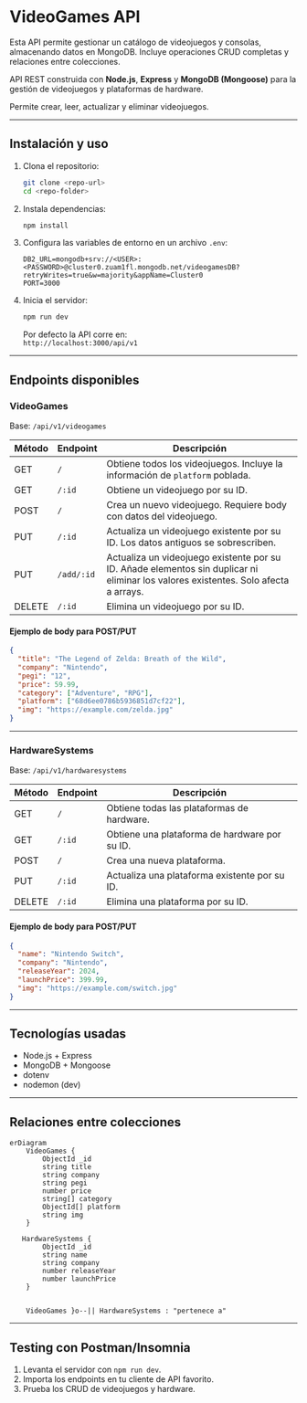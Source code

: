 # VideoGames API

Esta API permite gestionar un catálogo de videojuegos y consolas, almacenando datos en MongoDB. Incluye operaciones CRUD completas y relaciones entre colecciones.

API REST construida con **Node.js**, **Express** y **MongoDB (Mongoose)** para la gestión de videojuegos y plataformas de hardware.

Permite crear, leer, actualizar y eliminar videojuegos.

---

## Instalación y uso

1. Clona el repositorio:

   ```bash
   git clone <repo-url>
   cd <repo-folder>
   ```

2. Instala dependencias:

   ```bash
   npm install
   ```

3. Configura las variables de entorno en un archivo `.env`:

   ```env
   DB2_URL=mongodb+srv://<USER>:<PASSWORD>@cluster0.zuam1fl.mongodb.net/videogamesDB?retryWrites=true&w=majority&appName=Cluster0
   PORT=3000
   ```

4. Inicia el servidor:
   ```bash
   npm run dev
   ```
   Por defecto la API corre en:  
   `http://localhost:3000/api/v1`

---

## Endpoints disponibles

### VideoGames

Base: `/api/v1/videogames`

| Método | Endpoint   | Descripción                                                                                                                         |
| ------ | ---------- | ----------------------------------------------------------------------------------------------------------------------------------- |
| GET    | `/`        | Obtiene todos los videojuegos. Incluye la información de `platform` poblada.                                                        |
| GET    | `/:id`     | Obtiene un videojuego por su ID.                                                                                                    |
| POST   | `/`        | Crea un nuevo videojuego. Requiere body con datos del videojuego.                                                                   |
| PUT    | `/:id`     | Actualiza un videojuego existente por su ID. Los datos antiguos se sobrescriben.                                                    |
| PUT    | `/add/:id` | Actualiza un videojuego existente por su ID. Añade elementos sin duplicar ni eliminar los valores existentes. Solo afecta a arrays. |
| DELETE | `/:id`     | Elimina un videojuego por su ID.                                                                                                    |

#### Ejemplo de body para POST/PUT

```json
{
  "title": "The Legend of Zelda: Breath of the Wild",
  "company": "Nintendo",
  "pegi": "12",
  "price": 59.99,
  "category": ["Adventure", "RPG"],
  "platform": ["68d6ee0786b5936851d7cf22"],
  "img": "https://example.com/zelda.jpg"
}
```

---

### HardwareSystems

Base: `/api/v1/hardwaresystems`

| Método | Endpoint | Descripción                                   |
| ------ | -------- | --------------------------------------------- |
| GET    | `/`      | Obtiene todas las plataformas de hardware.    |
| GET    | `/:id`   | Obtiene una plataforma de hardware por su ID. |
| POST   | `/`      | Crea una nueva plataforma.                    |
| PUT    | `/:id`   | Actualiza una plataforma existente por su ID. |
| DELETE | `/:id`   | Elimina una plataforma por su ID.             |

#### Ejemplo de body para POST/PUT

```json
{
  "name": "Nintendo Switch",
  "company": "Nintendo",
  "releaseYear": 2024,
  "launchPrice": 399.99,
  "img": "https://example.com/switch.jpg"
}
```

---

## Tecnologías usadas

- Node.js + Express
- MongoDB + Mongoose
- dotenv
- nodemon (dev)

---

## Relaciones entre colecciones

```mermaid
erDiagram
    VideoGames {
        ObjectId _id
        string title
        string company
        string pegi
        number price
        string[] category
        ObjectId[] platform
        string img
    }

   HardwareSystems {
        ObjectId _id
        string name
        string company
        number releaseYear
        number launchPrice
    }


    VideoGames }o--|| HardwareSystems : "pertenece a"
```

---

## Testing con Postman/Insomnia

1. Levanta el servidor con `npm run dev`.
2. Importa los endpoints en tu cliente de API favorito.
3. Prueba los CRUD de videojuegos y hardware.
